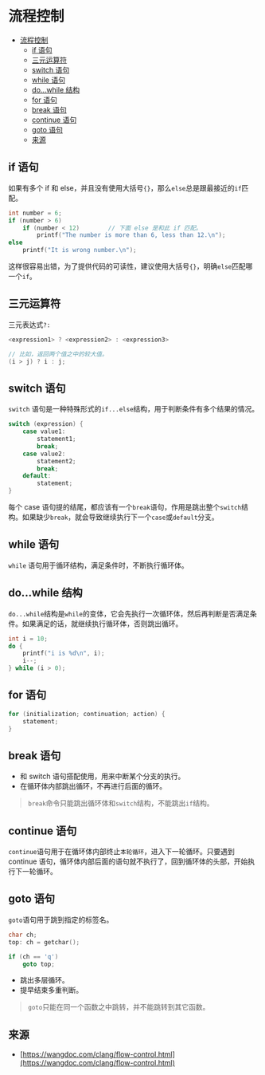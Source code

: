 # 流程控制
- [流程控制](#流程控制)
  - [if 语句](#if-语句)
  - [三元运算符](#三元运算符)
  - [switch 语句](#switch-语句)
  - [while 语句](#while-语句)
  - [do...while 结构](#dowhile-结构)
  - [for 语句](#for-语句)
  - [break 语句](#break-语句)
  - [continue 语句](#continue-语句)
  - [goto 语句](#goto-语句)
  - [来源](#来源)
## if 语句

如果有多个 if 和 else，并且没有使用大括号`{}`，那么`else`总是跟最接近的`if`匹配。
```c
int number = 6;
if (number > 6)
    if (number < 12)        // 下面 else 是和此 if 匹配。
        printf("The number is more than 6, less than 12.\n");
else
    printf("It is wrong number.\n");
```
这样很容易出错，为了提供代码的可读性，建议使用大括号`{}`，明确`else`匹配哪一个`if`。

## 三元运算符
三元表达式`?:`
```c
<expression1> ? <expression2> : <expression3>

// 比如，返回两个值之中的较大值。
(i > j) ? i : j;
```

## switch 语句
`switch` 语句是一种特殊形式的`if...else`结构，用于判断条件有多个结果的情况。
```c
switch (expression) {
    case value1:
        statement1;
        break;
    case value2:
        statement2;
        break;
    default:
        statement;
}
```
每个 case 语句提的结尾，都应该有一个`break`语句，作用是跳出整个`switch`结构。如果缺少`break`，就会导致继续执行下一个`case`或`default`分支。


## while 语句
`while` 语句用于循环结构，满足条件时，不断执行循环体。


## do...while 结构
`do...while`结构是`while`的变体，它会先执行一次循环体，然后再判断是否满足条件。如果满足的话，就继续执行循环体，否则跳出循环。
```c
int i = 10;
do {
    printf("i is %d\n", i);
    i--;
} while (i > 0);
```


## for 语句
```c
for (initialization; continuation; action) {
    statement;
}
```


## break 语句
* 和 switch 语句搭配使用，用来中断某个分支的执行。
* 在循环体内部跳出循环，不再进行后面的循环。

> `break`命令只能跳出循环体和`switch`结构，不能跳出`if`结构。


## continue 语句
`continue`语句用于在循环体内部终止`本轮循环`，进入下一轮循环。只要遇到 continue 语句，循环体内部后面的语句就不执行了，回到循环体的头部，开始执行下一轮循环。


## goto 语句
`goto`语句用于跳到指定的标签名。
```c
char ch;
top: ch = getchar();

if (ch == 'q')
    goto top;
```

* 跳出多层循环。
* 提早结束多重判断。

> `goto`只能在同一个函数之中跳转，并不能跳转到其它函数。


## 来源
* [https://wangdoc.com/clang/flow-control.html](https://wangdoc.com/clang/flow-control.html)
